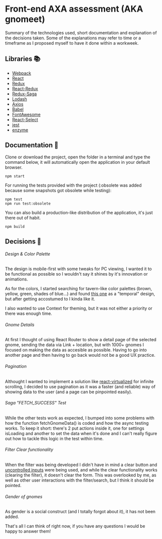 # Front-end AXA assessment (AKA gnomeet)
Summary of the technologies used, short documentation and explanation of the decisions taken. Some of the explanations may refer to time or a timeframe as I proposed myself to have it done within a workweek.

## Libraries 📚
* [Webpack](https://webpack.js.org/)
* [React](https://reactjs.org/)
* [Redux](https://redux.js.org/)
* [React-Redux](https://react-redux.js.org/)
* [Redux-Saga](https://redux-saga.js.org/)
* [Lodash](https://lodash.com/)
* [Axios](https://github.com/axios/axios)
* [Babel](https://babeljs.io/)
* [FontAwesome](https://www.npmjs.com/package/@fortawesome/react-fontawesome)
* [React-Select](https://react-select.com/home)
* [jest](https://jestjs.io/en/)
* [enzyme](https://github.com/enzymejs/enzyme)

## Documentation 📄
Clone or download the project, open the folder in a terminal and type the command below, it will automatically open the application in your default browser.
```
npm start
```


For running the tests provided with the project (:obsolete was added because some snapshots got obsolete while testing):
```
npm test
npm run test:obsolete
```
You can also build a production-like distribution of the application, it's just there out of habit.
```
npm build
```

## Decisions 🤔
###### Design & Color Palette
The design is mobile-first with some tweaks for PC viewing, I wanted it to be functional as possible so I wouldn't say it shines by it's innovation or animations.

As for the colors, I started searching for tavern-like color palettes (brown, yellow, green, shades of blue...) and found [this one](https://www.color-hex.com/color-palette/75628) as a "temporal" design, but after getting accostumed to I kinda like it.

I also wanted to use Context for theming, but it was not either a priority or there was enough time.

###### Gnome Details
At first I thought of using React Router to show a detail page of the selected gnome, sending the data via Link + location, but with 1000+ gnomes I focused on making the data as accesible as possible. Having to go into another page and then having to go back would not be a good UX practice. 

###### Pagination
Althought I wanted to implement a solution like [react-virtualized](https://github.com/bvaughn/react-virtualized) for infinite scrolling, I decided to use pagination as it was a faster (and reliable) way of showing data to the user (and a page can be pinpointed easily).

###### Saga "FETCH_SUCCESS" Test
While the other tests work as expected, I bumped into some problems with how the function fetchGnomeData() is coded and how the async testing works.
To keep it short: there's 2 put actions inside it, one for settings isLoading and another to set the data when it's done and I can't really figure out how to tackle this logic in the test within time.

###### Filter Clear functionality

When the filter was being developed I didn't have in mind a clear button and [uncontrolled inputs](https://reactjs.org/docs/uncontrolled-components.html) were being used, and while the clear functionality works (clearing the filter), it doesn't clear the form. This was overlooked by me, as well as other user interactions with the filter/search, but I think it should be pointed.

###### Gender of gnomes
As gender is a social construct (and I totally forgot about it), it has not been added.


That's all I can think of right now, if you have any questions I would be happy to answer them!

